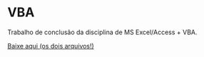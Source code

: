 # VBA 

Trabalho de conclusão da disciplina de MS Excel/Access + VBA.

[Baixe aqui (os dois arquivos!)](https://disk.yandex.com/d/cHAjLOyYxJ7cDw)
